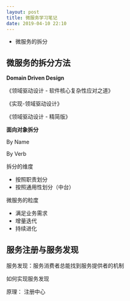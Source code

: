 ```yaml
---
layout: post
title: 微服务学习笔记
date: 2019-04-10 22:10
---
```


- 微服务的拆分


## 微服务的拆分方法

**Domain Driven Design**

《领域驱动设计 - 软件核心复杂性应对之道》

《实现-领域驱动设计》

《领域驱动设计 - 精简版》

**面向对象拆分**

By Name

By Verb


拆分的维度
- 按照职责划分
- 按照通用性划分（中台）

微服务的粒度
- 满足业务需求
- 增量迭代
- 持续进化



## 服务注册与服务发现

服务发现：服务消费者总能找到服务提供者的机制

如何实现服务发现

原理： 注册中心
